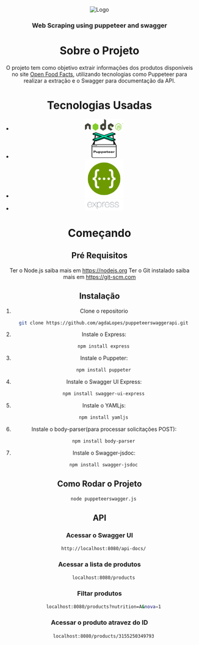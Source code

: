 <div align="center">
  <a>
    <img src="https://static.openfoodfacts.org/images/logos/off-logo-horizontal-light.svg" alt="Logo" width="200" height="80">
  </a>

  <h3 align="center">Web Scraping using puppeteer and swagger</h3>


# Sobre o Projeto

O projeto tem como objetivo extrair informações dos produtos disponíveis no site [Open Food Facts](https://world.openfoodfacts.org/), utilizando tecnologias como Puppeteer para realizar a extração e o Swagger para documentação da API.


# Tecnologias Usadas
* <img src="img/node.png" alt="Node" width="100" height="30">
* <img src="img/Puppeteer.png" alt="Puppeteer" width="70" height="70">
* <img src="img/Swagger-logo.png" alt="Swagger" width="100" height="100">
* <img src="img/express.png" alt="Express" width="100" height="30">

# Começando

## Pré Requisitos

Ter o Node.js saiba mais em https://nodejs.org
Ter o Git instalado saiba mais em https://git-scm.com

## Instalação

1. Clone o repositorio
```sh
   git clone https://github.com/agdaLopes/puppeteerswaggerapi.git
```

2. Instale o Express:
```sh
   npm install express
```

3. Instale o Puppeter:
```sh
   npm install puppeter
```

4. Instale o Swagger UI Express:
```sh
   npm install swagger-ui-express
```

5. Instale o YAMLjs:
```sh
   npm install yamljs
```

6. Instale o body-parser(para processar solicitações POST):
```sh
   npm install body-parser
```

7. Instale o Swagger-jsdoc:
```sh
   npm install swagger-jsdoc
```

## Como Rodar o Projeto

```sh
   node puppeteerswagger.js
```

## API

### Acessar o Swagger UI
```sh
   http://localhost:8080/api-docs/
```

### Acessar a lista de produtos
```sh
   localhost:8080/products
```

### Filtar produtos
```sh
   localhost:8080/products?nutrition=A&nova=1
```

### Acessar o produto atravez do ID
```sh
   localhost:8080/products/3155250349793
```
